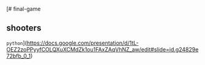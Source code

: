 [# final-game

## shooters

```python```](https://docs.google.com/presentation/d/1tL-OEZ2zoPPyyfCOLQXuXCMdZk1ou1FAxZAqVhNZ_aw/edit#slide=id.g24829e72bfb_0_1)
